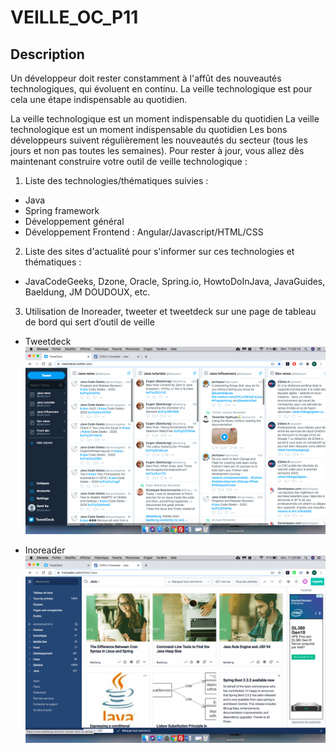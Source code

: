 # VEILLE_OC_P11

## Description

Un développeur doit rester constamment à l'affût des nouveautés technologiques, qui évoluent en continu. La veille technologique est pour cela une étape indispensable au quotidien.

La veille technologique est un moment indispensable du quotidien
La veille technologique est un moment indispensable du quotidien
Les bons développeurs suivent régulièrement les nouveautés du secteur (tous les jours et non pas toutes les semaines). Pour rester à jour, vous allez dès maintenant construire votre outil de veille technologique :

1. Liste des technologies/thématiques suivies :
  * Java
  * Spring framework
  * Développement général
  * Développement Frontend : Angular/Javascript/HTML/CSS
 
2. Liste des sites d'actualité pour s'informer sur ces technologies et thématiques :
  * JavaCodeGeeks, Dzone, Oracle, Spring.io, HowtoDoInJava, JavaGuides, Baeldung, JM DOUDOUX, etc.
 
3. Utilisation de Inoreader, tweeter et tweetdeck  sur une page de tableau de bord qui sert d’outil de veille

  * Tweetdeck
  ![tweetdeck](tweetdeck-P11.png)

  * Inoreader
  ![inoreader](inoreader-P11.png)
